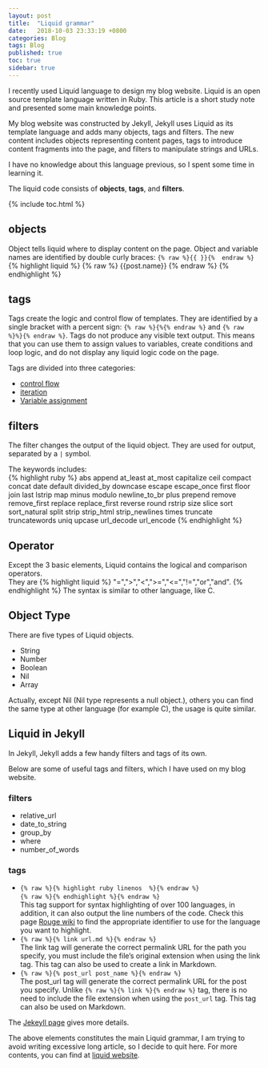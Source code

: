 ```yaml
---
layout: post
title:  "Liquid grammar"
date:   2018-10-03 23:33:19 +0800
categories: Blog
tags: Blog
published: true
toc: true
sidebar: true
---
```

I recently used Liquid language to design my blog website. Liquid is an open source template language written in Ruby. This article is a short study note and presented some main knowledge points.

My blog website was constructed by Jekyll, Jekyll uses Liquid as its template language and adds many objects, tags and filters. The new content includes objects representing content pages, tags to introduce content fragments into the page, and filters to manipulate strings and URLs.

I have no knowledge about this language previous, so I spent some time in learning it. 

The liquid code consists of **objects**, **tags**, and **filters**.

{% include toc.html %}

## objects
Object tells liquid where to display content on the page. Object and variable names are identified by double curly braces: `{% raw %}{{ }}{%  endraw %}`
{% highlight liquid %}
{% raw %}
{{post.name}}
{% endraw %}
{% endhighlight %}
## tags
Tags create the logic and control flow of templates. They are identified by a single bracket with a percent sign: `{% raw %}{%{% endraw %}` and `{% raw %}%}{% endraw %}`.
Tags do not produce any visible text output. This means that you can use them to assign values to variables, create conditions and loop logic, and do not display any liquid logic code on the page.

Tags are divided into three categories:
+ [control flow](https://liquid.bootcss.com/tags/control-flow/)
+ [iteration](https://liquid.bootcss.com/tags/iteration/)
+ [Variable assignment](https://liquid.bootcss.com/tags/variable/)

## filters 
The filter changes the output of the liquid object. They are used for output, separated by a `|` symbol.

The keywords includes:<br>
{% highlight ruby %}
abs
append
at_least 
at_most 
capitalize 
ceil
compact 
concat 
date
default 
divided_by
downcase
escape
escape_once
first
floor
join
last
lstrip 
map
minus 
modulo
newline_to_br 
plus
prepend
remove
remove_first 
replace
replace_first
reverse
round
rstrip
size
slice
sort
sort_natural 
split
strip
strip_html
strip_newlines
times
truncate
truncatewords 
uniq
upcase
url_decode
url_encode
{% endhighlight %}

## Operator
Except the 3 basic elements, Liquid contains the logical and comparison operators. <br>
They are 
{% highlight liquid %}
"=",">","<",">=","<=","!=","or","and".
{% endhighlight %}
The syntax is similar to other language, like C. 

## Object Type
There are five types of Liquid objects.
+ String
+ Number
+ Boolean
+ Nil
+ Array

Actually, except Nil (Nil type represents a null object.), others you can find the same type at other language (for example C), the usage is quite similar. 

## Liquid in Jekyll

In Jekyll, Jekyll adds a few handy filters and tags of its own.

Below are some of useful tags and filters, which I have used on my blog website.

### filters
+ relative_url
+ date_to_string 
+ group_by
+ where
+ number_of_words
 
### tags

+ `{% raw %}{% highlight ruby linenos  %}{% endraw %}`<br>
`{% raw %}{% endhighlight %}{% endraw %}`<br>
This tag support for syntax highlighting of over 100 languages, in addition, it can also output the line numbers of the code. Check this page [Rouge wiki](https://github.com/rouge-ruby/rouge/wiki/List-of-supported-languages-and-lexers) to find the appropriate identifier to use for the language you want to highlight.
+ `{% raw %}{% link url.md %}{% endraw %}`<br>
The link tag will generate the correct permalink URL for the path you specify, you must include the file’s original extension when using the link tag. This tag can also be used to create a link in Markdown.   
+ `{% raw %}{% post_url post_name %}{% endraw %}` <br>
The post_url tag will generate the correct permalink URL for the post you specify. Unlike `{% raw %}{% link %}{% endraw %}` tag, there is no need to include the file extension when using the `post_url` tag. This tag can also be used on Markdown.

The [Jekeyll page](https://jekyll.zcopy.site/docs/liquid/) gives more details.

The above elements constitutes the main Liquid grammar, I am trying to avoid writing excessive long article, so I decide to quit here. For more contents, you can find at [liquid website](https://liquid.bootcss.com/).